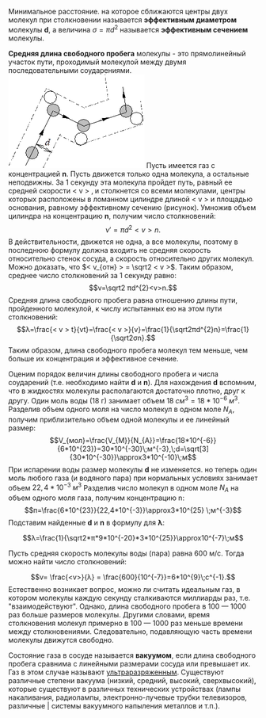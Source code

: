 Минимальное расстояние. на которое сближаются центры двух молекул при столкновении называется **эффективным диаметром** молекулы **d**, а величина $σ=πd^{2}$ называется **эффективным сечением** молекулы.

**Средняя длина свободного пробега** молекулы - это прямолинейный участок пути, проходимый молекулой между двумя последовательными соударениями.
![](./img/unnamed.gif)
Пусть имеется газ с концентрацией **n**. Пусть движется только одна молекула, а остальные неподвижны. За 1 секунду эта молекула пройдет путь, равный ее средней скорости < v > ‚ и столкнется cо всеми молекулами, центры которых расположены в ломанном цилиндре длиной < v > и площадью основания, равному эффективному сечению (рисунок). Умножив объем цилиндра на концентрацию **n**, получим число столкновений: 
$$ν'=πd^{2}<v>n.$$
В действительности, движется не одна, а все молекулы, поэтому в последнюю формулу должна входить не средняя скорость относительно стенок сосуда, а скорость относительно других молекул. Можно доказать, что $< v_{отн} > = \sqrt2 < v >$. Таким образом, среднее число столкновений за 1 секунду равно:
$$v=\sqrt2 πd^{2}<v>n.$$
Средняя длина свободного пробега равна отношению длины пути, пройденного молекулой, к числу испытанных ею на этом пути столкновений:
$$λ=\frac{< v > t}{vt}=\frac{< v >}{v}=\frac{1}{\sqrt2πd^{2}n}=\frac{1}{\sqrt2σn}.$$
Таким образом, длина свободного пробега молекул тем меньше, чем больше их концентрация и эффективное сечение. 

Оценим порядок величин длины свободного пробега и числа соударений (т.е. необходимо найти **d** и **n**). Для нахождения **d** вспомним, что в жидкостях молекулы располагаются достаточно плотно, друг к другу. Один моль воды (18 г) занимает объем $18\; см^{3} = 18*10^{-6}\; м^{3}$. Разделив объем одного моля на число молекул в одном моле $N_{A}$, получим приблизительно объем одной молекулы и ее линейный размер:
$$V_{мол}=\frac{V_{M}}{N_{A}}=\frac{18*10^{-6}}{6*10^{23}}=30*10^{-30}\;м^{-3},\;d=\sqrt[3]{30*10^{-30}}\approx3*10^{-10}\;м$$
При испарении воды размер молекулы **d** не изменяется. но теперь один моль любого газа (и водяного пара) при нормальных условиях занимает объем $22,4*10^{-3}\; м^{3}$ Разделив число молекул в одном моле $N_{A}$ на объем одного моля газа, получим концентрацию n:
$$п=\frac{6*10^{23}}{22,4*10^{-3}}\approx3*10^{25} \;м^{-3}$$
Подставим найденные **d** и **n** в формулу для **λ**:  
  
$$λ=\frac{1}{\sqrt2*π*9*10^{-20}*3*10^{25}}\approx10^{-7}\;м$$
  
Пусть средняя скорость молекулы воды (пара) равна 600 м/с. Тогда можно найти число столкновений:  
  
$$v= \frac{<v>}{λ} = \frac{600}{10^{-7}}=6*10^{9}\;c^{-1}.$$Естественно возникает вопрос, можно ли считать идеальным газ, в котором молекулы каждую секунду сталкиваются миллиарды раз, т.е. "взаимодействуют". Однако, длина свободного пробега в 100 — 1000 раз больше размеров молекулы. Другими словами, время столкновения молекул примерно в 100 — 1000 раз меньше времени между столкновениями. Следовательно, подавляющую часть времени молекулы движутся свободно.  
  
Состояние газа в сосуде называется **вакуумом**, если длина свободного пробега сравнима с линейными размерами сосуда или превышает их. Газ в этом случае называют <u>ультраразряженным</u>. Существуют различные степени вакуума (низкий, средний, высокий, сверхвысокий), которые существуют в различных технических устройствах (лампы накаливания, радиолампы, электронно-лучевые трубки телевизоров, различные | системы вакуумного напыления металлов и т.п.).
